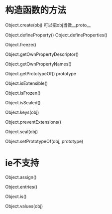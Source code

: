 # 构造函数的方法
Object.create(obj)
可以把obj当做__proto__

Object.defineProperty()
Object.defineProperties()

Object.freeze()

Object.getOwnPropertyDescriptor()

Object.getOwnPropertyNames()

Object.getPrototypeOf()   prototype

Object.isExtensible()

Object.isFrozen()

Object.isSealed()

Object.keys(obj)

Object.preventExtensions()

Object.seal(obj)

Object.setPrototypeOf(obj, prototype)

# ie不支持
Object.assign()

Object.entries()

Object.is()

Object.values(obj)
